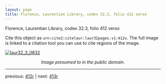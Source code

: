 ```yaml
---
layout: page
title: Florence, Laurentian Library, codex 32.3, folio 412 verso
---
```


Florence, Laurentian Library, codex 32.3, folio 412 verso

Cite this object as `urn:cite2:citelaur:laur32pages.v1:412v`.  The full image is linked to a citation tool you can use to cite regions of the image.

[![laur32_3_0832](http://www.homermultitext.org/iipsrv?IIIF=/project/homer/pyramidal/deepzoom/citelaur/laur32imgs/v1/laur32_3_0832.tif/full/800,/0/default.jpg)](http://www.homermultitext.org/ict2/?urn=urn:cite2:citelaur:laur32imgs.v1:laur32_3_0832) 

<p style="text-align: center; font-style: italic;">Image presumed to in the public domain.</p>

---

previous: [412r](../412r/) | next: [413r](../413r/)